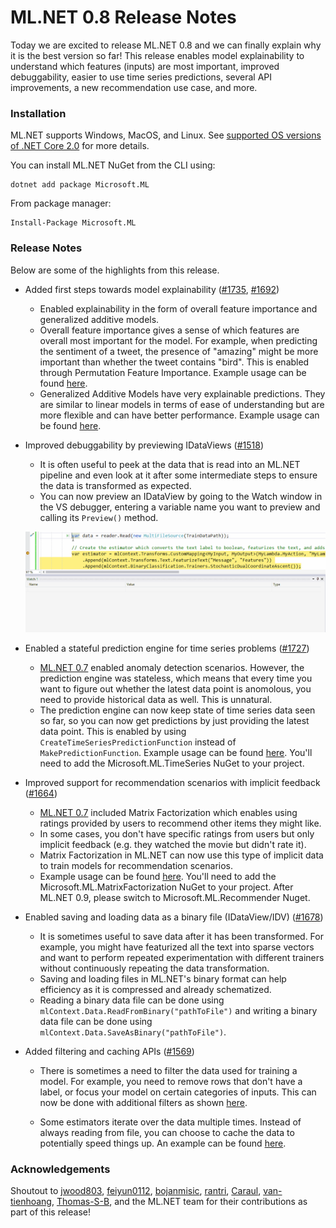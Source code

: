 # ML.NET 0.8 Release Notes

Today we are excited to release ML.NET 0.8 and we can finally explain why it
is the best version so far! This release enables model explainability to
understand which features (inputs) are most important, improved debuggability,
easier to use time series predictions, several API improvements, a new
recommendation use case, and more.

### Installation

ML.NET supports Windows, MacOS, and Linux. See [supported OS versions of .NET
Core
2.0](https://github.com/dotnet/core/blob/master/release-notes/2.0/2.0-supported-os.md)
for more details.

You can install ML.NET NuGet from the CLI using:
```
dotnet add package Microsoft.ML
```

From package manager:
```
Install-Package Microsoft.ML
```

### Release Notes

Below are some of the highlights from this release.

* Added first steps towards model explainability
  ([#1735](https://github.com/dotnet/machinelearning/pull/1735),
  [#1692](https://github.com/dotnet/machinelearning/pull/1692))

    * Enabled explainability in the form of overall feature importance and
      generalized additive models. 
    * Overall feature importance gives a sense of which features are overall
      most important for the model. For example, when predicting the sentiment
      of a tweet, the presence of "amazing" might be more important than
      whether the tweet contains "bird". This is enabled through Permutation
      Feature Importance. Example usage can be found
      [here](https://github.com/dotnet/machinelearning/blob/3d33e20f33da70cdd3da2ad9e0b2b03df929bef4/docs/samples/Microsoft.ML.Samples/Dynamic/PermutationFeatureImportance.cs).
    * Generalized Additive Models have very explainable predictions. They are
      similar to linear models in terms of ease of understanding but are more
      flexible and can have better performance. Example usage can be found
      [here](https://github.com/dotnet/machinelearning/blob/3d33e20f33da70cdd3da2ad9e0b2b03df929bef4/docs/samples/Microsoft.ML.Samples/Dynamic/GeneralizedAdditiveModels.cs).

* Improved debuggability by previewing IDataViews
  ([#1518](https://github.com/dotnet/machinelearning/pull/1518))

    * It is often useful to peek at the data that is read into an ML.NET
      pipeline and even look at it after some intermediate steps to ensure the
      data is transformed as expected. 
    * You can now preview an IDataView by going to the Watch window in the VS
      debugger, entering a variable name you want to preview and calling its
      `Preview()` method. 

    ![](dataPreview.gif)

* Enabled a stateful prediction engine for time series problems
  ([#1727](https://github.com/dotnet/machinelearning/pull/1727))

    * [ML.NET
      0.7](https://github.com/dotnet/machinelearning/blob/483ec04a11fbdc056a88bc581d7e5cee9092a936/docs/release-notes/0.7/release-0.7.md)
      enabled anomaly detection scenarios. However, the prediction engine was
      stateless, which means that every time you want to figure out whether
      the latest data point is anomolous, you need to provide historical data
      as well. This is unnatural.
    * The prediction engine can now keep state of time series data seen so
      far, so you can now get predictions by just providing the latest data
      point. This is enabled by using `CreateTimeSeriesPredictionFunction`
      instead of `MakePredictionFunction`. Example usage can be found
      [here](https://github.com/dotnet/machinelearning/blob/3d33e20f33da70cdd3da2ad9e0b2b03df929bef4/test/Microsoft.ML.TimeSeries.Tests/TimeSeriesDirectApi.cs#L141).
      You'll need to add the Microsoft.ML.TimeSeries NuGet to your project.

* Improved support for recommendation scenarios with implicit feedback
  ([#1664](https://github.com/dotnet/machinelearning/pull/1664))  

    * [ML.NET
      0.7](https://github.com/dotnet/machinelearning/blob/483ec04a11fbdc056a88bc581d7e5cee9092a936/docs/release-notes/0.7/release-0.7.md)
      included Matrix Factorization which enables using ratings provided by
      users to recommend other items they might like.
    * In some cases, you don't have specific ratings from users but only
      implicit feedback (e.g. they watched the movie but didn't rate it).
    * Matrix Factorization in ML.NET can now use this type of implicit data to
      train models for recommendation scenarios. 
    * Example usage can be found
      [here](https://github.com/dotnet/machinelearning/blob/71d58fa83f77abb630d815e5cf8aa9dd3390aa65/test/Microsoft.ML.Tests/TrainerEstimators/MatrixFactorizationTests.cs#L335).
      You'll need to add the Microsoft.ML.MatrixFactorization NuGet to your
      project. After ML.NET 0.9, please switch to Microsoft.ML.Recommender
      Nuget.

* Enabled saving and loading data as a binary file (IDataView/IDV)
  ([#1678](https://github.com/dotnet/machinelearning/pull/1678))

    * It is sometimes useful to save data after it has been transformed. For
      example, you might have featurized all the text into sparse vectors and
      want to perform repeated experimentation with different trainers without
      continuously repeating the data transformation.
    * Saving and loading files in ML.NET's binary format can help efficiency
      as it is compressed and already schematized.
    * Reading a binary data file can be done using
      `mlContext.Data.ReadFromBinary("pathToFile")` and writing a binary data
      file can be done using `mlContext.Data.SaveAsBinary("pathToFile")`.

* Added filtering and caching APIs
  ([#1569](https://github.com/dotnet/machinelearning/pull/1569))

    * There is sometimes a need to filter the data used for training a model.
      For example, you need to remove rows that don't have a label, or focus
      your model on certain categories of inputs. This can now be done with
      additional filters as shown
      [here](https://github.com/dotnet/machinelearning/blob/71d58fa83f77abb630d815e5cf8aa9dd3390aa65/test/Microsoft.ML.Tests/RangeFilterTests.cs#L30).

    * Some estimators iterate over the data multiple times. Instead of always
      reading from file, you can choose to cache the data to potentially speed
      things up. An example can be found
      [here](https://github.com/dotnet/machinelearning/blob/71d58fa83f77abb630d815e5cf8aa9dd3390aa65/test/Microsoft.ML.Tests/CachingTests.cs#L56).

### Acknowledgements

Shoutout to [jwood803](https://github.com/jwood803),
[feiyun0112](https://github.com/feiyun0112),
[bojanmisic](https://github.com/bojanmisic),
[rantri](https://github.com/rantri), [Caraul](https://github.com/Caraul),
[van-tienhoang](https://github.com/van-tienhoang),
[Thomas-S-B](https://github.com/Thomas-S-B), and the ML.NET team for their
contributions as part of this release! 
